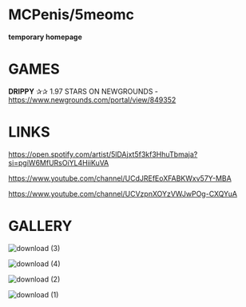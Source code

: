 # MCPenis/5meomc
**temporary homepage**

# GAMES

**DRIPPY** ✰✰ 1.97 STARS ON NEWGROUNDS - https://www.newgrounds.com/portal/view/849352

# LINKS

https://open.spotify.com/artist/5lDAjxt5f3kf3HhuTbmaja?si=pgiW6MfURsOiYL4HiiKuVA

https://www.youtube.com/channel/UCdJREfEoXFABKWxv57Y-MBA

https://www.youtube.com/channel/UCVzpnXOYzVWJwPOg-CXQYuA


# GALLERY

![download (3)](https://user-images.githubusercontent.com/111039846/235381743-ad5694ed-fed1-45c8-9d5f-c6d1965fccb1.gif)

![download (4)](https://user-images.githubusercontent.com/111039846/235381746-bf70bbfe-2b50-4008-bbbf-75cf157c11bb.gif)

![download (2)](https://user-images.githubusercontent.com/111039846/235381760-60974ae1-97c2-4451-8830-985993ad10c6.gif)

![download (1)](https://user-images.githubusercontent.com/111039846/235381762-51940659-8676-4c84-b057-03093d6ac264.gif)

